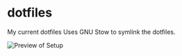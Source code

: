 # dotfiles
My current dotfiles
Uses GNU Stow to symlink the dotfiles.

![Preview of Setup](https://i.imgur.com/tewk8oJ.png)
